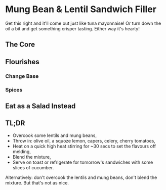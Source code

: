 # Mung Bean & Lentil Sandwich Filler

Get this right and it'll come out just like tuna mayonnaise! Or turn down the
oil a bit and get something crisper tasting.  Either way it's hearty!

## The Core

## Flourishes

### Change Base

### Spices

## Eat as a Salad Instead

## TL;DR

- Overcook some lentils and mung beans,
- Throw in: olive oil, a squoze lemon, capers, celery, cherry tomatoes,
- Heat on a quick high heat stirring for ~30 secs to set the flavours off
  melding,
- Blend the mixture,
- Serve on toast or refrigerate for tomorrow's sandwiches with some slices of
  cucumber.

Alternatively: don't overcook the lentils and mung beans, don't blend the
mixture.  But that's not as nice.
